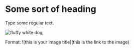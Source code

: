 # Some sort of heading

Type some regular text.

![fluffy white dog](https://images.unsplash.com/photo-1626211596179-d1fe8beaf75c?crop=entropy&cs=tinysrgb&fit=max&fm=jpg&ixid=MnwxMTc3M3wwfDF8c2VhcmNofDN8fHdoaXRlJTIwZG9nfGVufDB8fHx8MTY4MjUyMjg0MA&ixlib=rb-4.0.3&q=80&w=2000)

Format:
![this is your image title](this is the link to the image)

